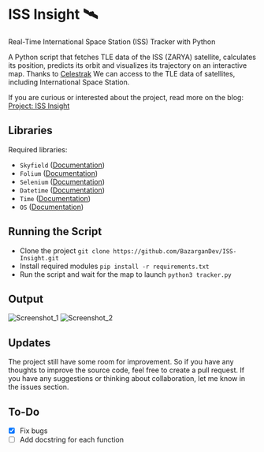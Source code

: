 # ISS Insight 🛰️
Real-Time International Space Station (ISS) Tracker with Python

A Python script that fetches TLE data of the ISS (ZARYA) satellite, calculates its position, predicts its orbit and visualizes its trajectory on an interactive map. Thanks to [Celestrak](https://celestrak.org/) We can access to the TLE data of satellites, including International Space Station.

If you are curious or interested about the project, read more on the blog: [Project: ISS Insight](https://bazargandev.github.io/iss_insight.html)

## Libraries
Required libraries:
- `Skyfield` ([Documentation](https://rhodesmill.org/skyfield/))
- `Folium` ([Documentation](https://python-visualization.github.io/folium/latest/index.html))
- `Selenium` ([Documentation](https://www.selenium.dev/documentation/))
- `Datetime` ([Documentation](https://docs.python.org/3/library/datetime.html))
- `Time` ([Documentation](https://docs.python.org/3/library/time.html))
- `OS` ([Documentation](https://docs.python.org/3/library/os.html))

## Running the Script
- Clone the project
`git clone https://github.com/BazarganDev/ISS-Insight.git`
- Install required modules
`pip install -r requirements.txt`
- Run the script and wait for the map to launch
`python3 tracker.py`

## Output
![Screenshot_1](https://github.com/user-attachments/assets/1027863f-fe7a-46ee-abb6-daef4b6a12a3)
![Screenshot_2](https://github.com/user-attachments/assets/4ee308a3-41b1-4bb0-b02a-e394f090444b)

## Updates
The project still have some room for improvement. So if you have any thoughts to improve the source code, feel free to create a pull request. If you have any suggestions or thinking about collaboration, let me know in the issues section.

## To-Do
- [X] Fix bugs
- [ ] Add docstring for each function
